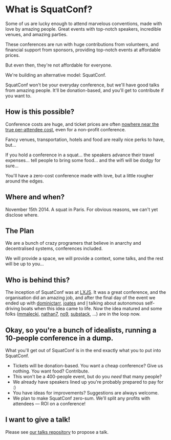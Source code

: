 # What is SquatConf?

Some of us are lucky enough to attend marvelous conventions, made with love by amazing people. Great events with top-notch speakers, incredible venues, and amazing parties.

These conferences are run with huge contributions from volunteers, and financial support from sponsors, providing top-notch events at affordable prices.

But even then, they're not affordable for everyone.

We're building an alternative model: SquatConf.

SquatConf won't be your everyday conference, but we'll have good talks from amazing people. It'll be donation-based, and you'll get to contribute if you want to.

## How is this possible?

Conference costs are huge, and ticket prices are often [nowhere near the true per-attendee cost](http://2014.lxjs.org/about/), even for a non-profit conference.

Fancy venues, transportation, hotels and food are really nice perks to have, but…

If you hold a conference in a squat…
the speakers advance their travel expenses…
tell people to bring some food…
and the wifi will be dodgy for sure…

You'll have a zero-cost conference made with love, but a little rougher around the edges.

## Where and when?

November 15th 2014. A squat in Paris. For obvious reasons, we can't yet disclose where.

## The Plan

We are a bunch of crazy programers that believe in anarchy and decentralised systems, conferences included.

We will provide a space, we will provide a context, some talks, and the rest will be up to you…

## Who is behind this?

The inception of SquatConf was at [LXJS](http://2014.lxjs.org/). It was a great conference, and the organisation did an amazing job, and after the final day of the event we ended up with [dominictarr](https://github.com/dominictarr), [joates](https://github.com/joates) and [I](https://github.com/gorhgorh) talking about autonomous self-driving boats when this idea came to life. Now the idea matured and some folks ([mmalecki](https://github.com/mmalecki), [nathan7](https://github.com/nathan7), [no9](https://github.com/no9), [substack](https://github.com/substack), ...) are in the loop now.

## Okay, so you're a bunch of idealists, running a 10-people conference in a dump.

What you'll get out of SquatConf is in the end exactly what you to put into SquatConf.

- Tickets will be donation-based. You want a cheap conference? Give us nothing. You want food? Contribute.
- This won't be a 400-people event, but do you *need* that many people?
- We already have speakers lined up you're probably prepared to pay for :)
- You have ideas for improvements? Suggestions are always welcome.
- We plan to make SquatConf zero-sum. We'll split any profits with attendees — ROI on a conference!

## I want to give a talk!

Please see [our talks repository](https://github.com/squatconf/talks) to propose a talk.


